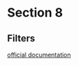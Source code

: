 # Section 8

## Filters
[official documentation](https://docs.ansible.com/ansible/latest/playbook_guide/playbooks_filters.html#filters-for-formatting-data)